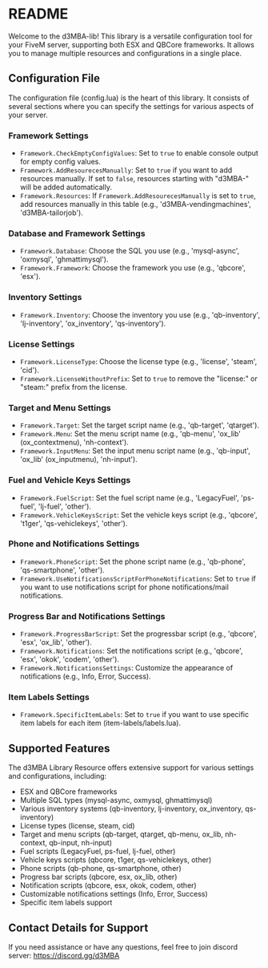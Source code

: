 # README

Welcome to the d3MBA-lib! This library is a versatile configuration tool for your FiveM server, supporting both ESX and QBCore frameworks. It allows you to manage multiple resources and configurations in a single place.

## Configuration File

The configuration file (config.lua) is the heart of this library. It consists of several sections where you can specify the settings for various aspects of your server. 

### Framework Settings

- `Framework.CheckEmptyConfigValues`: Set to `true` to enable console output for empty config values.
- `Framework.AddResourecesManually`: Set to `true` if you want to add resources manually. If set to `false`, resources starting with "d3MBA-" will be added automatically.
- `Framework.Resources`: If `Framework.AddResourecesManually` is set to `true`, add resources manually in this table (e.g., 'd3MBA-vendingmachines', 'd3MBA-tailorjob').

### Database and Framework Settings

- `Framework.Database`: Choose the SQL you use (e.g., 'mysql-async', 'oxmysql', 'ghmattimysql').
- `Framework.Framework`: Choose the framework you use (e.g., 'qbcore', 'esx').

### Inventory Settings

- `Framework.Inventory`: Choose the inventory you use (e.g., 'qb-inventory', 'lj-inventory', 'ox_inventory', 'qs-inventory').

### License Settings

- `Framework.LicenseType`: Choose the license type (e.g., 'license', 'steam', 'cid').
- `Framework.LicenseWithoutPrefix`: Set to `true` to remove the "license:" or "steam:" prefix from the license.

### Target and Menu Settings

- `Framework.Target`: Set the target script name (e.g., 'qb-target', 'qtarget').
- `Framework.Menu`: Set the menu script name (e.g., 'qb-menu', 'ox_lib' (ox_contextmenu), 'nh-context').
- `Framework.InputMenu`: Set the input menu script name (e.g., 'qb-input', 'ox_lib' (ox_inputmenu), 'nh-input').

### Fuel and Vehicle Keys Settings

- `Framework.FuelScript`: Set the fuel script name (e.g., 'LegacyFuel', 'ps-fuel', 'lj-fuel', 'other').
- `Framework.VehicleKeysScript`: Set the vehicle keys script (e.g., 'qbcore', 't1ger', 'qs-vehiclekeys', 'other').

### Phone and Notifications Settings

- `Framework.PhoneScript`: Set the phone script name (e.g., 'qb-phone', 'qs-smartphone', 'other').
- `Framework.UseNotificationsScriptForPhoneNotifications`: Set to `true` if you want to use notifications script for phone notifications/mail notifications.

### Progress Bar and Notifications Settings

- `Framework.ProgressBarScript`: Set the progressbar script (e.g., 'qbcore', 'esx', 'ox_lib', 'other').
- `Framework.Notifications`: Set the notifications script (e.g., 'qbcore', 'esx', 'okok', 'codem', 'other').
- `Framework.NotificationsSettings`: Customize the appearance of notifications (e.g., Info, Error, Success).

### Item Labels Settings

- `Framework.SpecificItemLabels`: Set to `true` if you want to use specific item labels for each item (item-labels/labels.lua).

## Supported Features

The d3MBA Library Resource offers extensive support for various settings and configurations, including:

- ESX and QBCore frameworks
- Multiple SQL types (mysql-async, oxmysql, ghmattimysql)
- Various inventory systems (qb-inventory, lj-inventory, ox_inventory, qs-inventory)
- License types (license, steam, cid)
- Target and menu scripts (qb-target, qtarget, qb-menu, ox_lib, nh-context, qb-input, nh-input)
- Fuel scripts (LegacyFuel, ps-fuel, lj-fuel, other)
- Vehicle keys scripts (qbcore, t1ger, qs-vehiclekeys, other)
- Phone scripts (qb-phone, qs-smartphone, other)
- Progress bar scripts (qbcore, esx, ox_lib, other)
- Notification scripts (qbcore, esx, okok, codem, other)
- Customizable notifications settings (Info, Error, Success)
- Specific item labels support

## Contact Details for Support

If you need assistance or have any questions, feel free to join discord server: https://discord.gg/d3MBA


